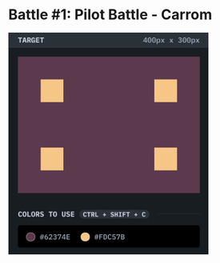 # Battle #1: Pilot Battle - <b>Carrom</b>

<img 
  src="./assets/carrom.png" 
  alt="Carrom" 
  width="400px"
/>
